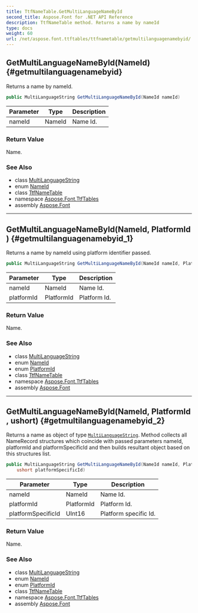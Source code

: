 ```yaml
---
title: TtfNameTable.GetMultiLanguageNameById
second_title: Aspose.Font for .NET API Reference
description: TtfNameTable method. Returns a name by nameId
type: docs
weight: 60
url: /net/aspose.font.ttftables/ttfnametable/getmultilanguagenamebyid/
---
```

## GetMultiLanguageNameById(NameId) {#getmultilanguagenamebyid}

Returns a name by nameId.

```csharp
public MultiLanguageString GetMultiLanguageNameById(NameId nameId)
```

| Parameter | Type | Description |
| --- | --- | --- |
| nameId | NameId | Name Id. |

### Return Value

Name.

### See Also

* class [MultiLanguageString](../../../aspose.font/multilanguagestring/)
* enum [NameId](../../ttfnametable.nameid/)
* class [TtfNameTable](../)
* namespace [Aspose.Font.TtfTables](../../../aspose.font.ttftables/)
* assembly [Aspose.Font](../../../)

---

## GetMultiLanguageNameById(NameId, PlatformId) {#getmultilanguagenamebyid_1}

Returns a name by nameId using platform identifier passed.

```csharp
public MultiLanguageString GetMultiLanguageNameById(NameId nameId, PlatformId platformId)
```

| Parameter | Type | Description |
| --- | --- | --- |
| nameId | NameId | Name Id. |
| platformId | PlatformId | Platform Id. |

### Return Value

Name.

### See Also

* class [MultiLanguageString](../../../aspose.font/multilanguagestring/)
* enum [NameId](../../ttfnametable.nameid/)
* enum [PlatformId](../../ttfnametable.platformid/)
* class [TtfNameTable](../)
* namespace [Aspose.Font.TtfTables](../../../aspose.font.ttftables/)
* assembly [Aspose.Font](../../../)

---

## GetMultiLanguageNameById(NameId, PlatformId, ushort) {#getmultilanguagenamebyid_2}

Returns a name as object of type [`MultiLanguageString`](../../../aspose.font/multilanguagestring/). Method collects all NameRecord structures which coincide with passed parameters nameId, platformId and platformSpecificId and then builds resultant object based on this structures list.

```csharp
public MultiLanguageString GetMultiLanguageNameById(NameId nameId, PlatformId platformId, 
    ushort platformSpecificId)
```

| Parameter | Type | Description |
| --- | --- | --- |
| nameId | NameId | Name Id. |
| platformId | PlatformId | Platform Id. |
| platformSpecificId | UInt16 | Platform specific Id. |

### Return Value

Name.

### See Also

* class [MultiLanguageString](../../../aspose.font/multilanguagestring/)
* enum [NameId](../../ttfnametable.nameid/)
* enum [PlatformId](../../ttfnametable.platformid/)
* class [TtfNameTable](../)
* namespace [Aspose.Font.TtfTables](../../../aspose.font.ttftables/)
* assembly [Aspose.Font](../../../)


